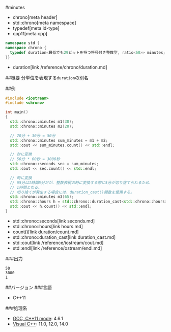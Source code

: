 #minutes
* chrono[meta header]
* std::chrono[meta namespace]
* typedef[meta id-type]
* cpp11[meta cpp]

```cpp
namespace std {
namespace chrono {
  typedef duration<最低でも29ビットを持つ符号付き整数型, ratio<60>> minutes;
}}
```
* duration[link /reference/chrono/duration.md]

##概要
分単位を表現する`duration`の別名

##例
```cpp
#include <iostream>
#include <chrono>

int main()
{
  std::chrono::minutes m1(30);
  std::chrono::minutes m2(20);

  // 20分 + 30分 = 50分
  std::chrono::minutes sum_minutes = m1 + m2;
  std::cout << sum_minutes.count() << std::endl;

  // 秒に変換
  // 50分 * 60秒 = 3000秒
  std::chrono::seconds sec = sum_minutes;
  std::cout << sec.count() << std::endl;

  // 時に変換
  // 65分は1時間5分だが、整数表現の時に変換する際に5分が切り捨てられるため、
  // 1時間となる。
  // 切り捨てが発生する場合には、duration_cast()関数を使用する。
  std::chrono::minutes m3(65);
  std::chrono::hours h = std::chrono::duration_cast<std::chrono::hours>(m3);
  std::cout << h.count() << std::endl;
}
```
* std::chrono::seconds[link seconds.md]
* std::chrono::hours[link hours.md]
* count()[link duration/count.md]
* std::chrono::duration_cast[link duration_cast.md]
* std::cout[link /reference/iostream/cout.md]
* std::endl[link /reference/ostream/endl.md]

###出力
```
50
3000
1
```

##バージョン
###言語
- C++11

###処理系
- [GCC, C++11 mode](/implementation.md#gcc): 4.6.1
- [Visual C++](/implementation.md#visual_cpp): 11.0, 12.0, 14.0
